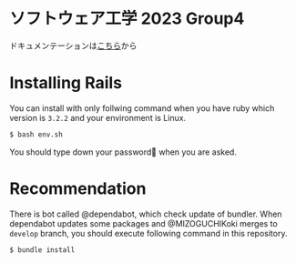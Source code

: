 # ソフトウェア工学 2023 Group4
ドキュメンテーションは[こちら](https://www.notion.so/kut-se-group4/dir-en-gray-789a9c3b505e4ac3994a1478477590f0?pvs=4)から

# Installing Rails
You can install with only follwing command when you have ruby which version is `3.2.2` and your environment is Linux.
```Bash
$ bash env.sh
```
You should type down your password🔑 when you are asked.

# Recommendation
There is bot called @dependabot, which check update of bundler.
When dependabot updates some packages and @MIZOGUCHIKoki merges to `develop` branch, you should execute following command in this repository.
```Bash
$ bundle install
```
